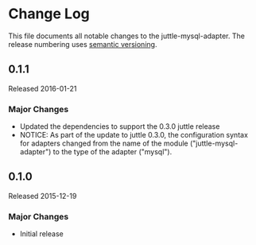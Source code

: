 # Change Log
This file documents all notable changes to the juttle-mysql-adapter. The release numbering uses [semantic versioning](http://semver.org).

## 0.1.1
Released 2016-01-21

### Major Changes
- Updated the dependencies to support the 0.3.0 juttle release
- NOTICE: As part of the update to juttle 0.3.0, the configuration syntax for adapters changed from the name of the module ("juttle-mysql-adapter") to the type of the adapter ("mysql").

## 0.1.0
Released 2015-12-19

### Major Changes
- Initial release
